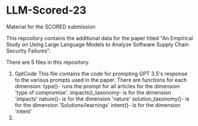# LLM-Scored-23
Material for the SCORED submission

This repository contains the additional data for the paper titled "An Empirical Study on Using Large Language Models to Analyze Software Supply Chain Security Failures". 

There are 5 files in this repository. 

1. GptCode
This file contains the code for prompting GPT 3.5's response to the various prompts used in the paper.
There are functions for each dimension:
type()- runs the prompt for all articles for the dimension 'type of compromise'. 
impacts()_taxonomy- is for the dimension 'impacts'
nature()- is for the dimension 'nature'
solution_taxonomy()- is for the dimension 'Solutions/learnings'
intent()- is for the dimension 'intent'
3. 
